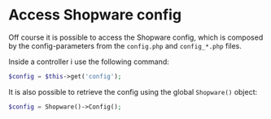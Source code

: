 # Access Shopware config

Off course it is possible to access the Shopware config, which is composed by the config-parameters from the `config.php` and `config_*.php` files.

Inside a controller i use the following command:
```php
$config = $this->get('config');
```

It is also possible to retrieve the config using the global `Shopware()` object:
```php
$config = Shopware()->Config();
```